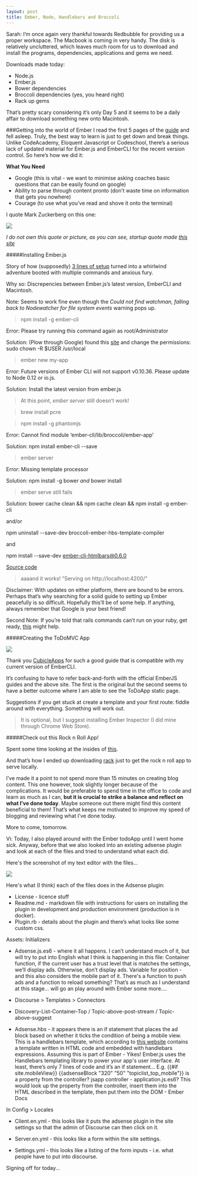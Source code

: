 ```yaml
---
layout: post
title: Ember, Node, Handlebars and Broccoli
---
```


Sarah: I’m once again very thankful towards Redbubble for providing us a proper workspace. The Macbook is coming in very handy. The disk is relatively uncluttered, which leaves much room for us to download and install the programs, dependencies, applications and gems we need. 

Downloads made today:
- Node.js
- Ember.js
- Bower dependencies
- Broccoli dependencies (yes, you heard right)
- Rack up gems

That’s pretty scary considering it’s only Day 5 and it seems to be a daily affair to download something new onto Macintosh.

###Getting into the world of Ember
I read the first 5 pages of the [guide](guides.emberjs.com) and fell asleep. Truly, the best way to learn is just to get down and break things. Unlike CodeAcademy, Eloquent Javascript or Codeschool, there’s a serious lack of updated material for Ember.js and EmberCLI for the recent version control. So here’s how we did it:

**What You Need**

- Google (this is vital - we want to minimise asking coaches basic questions that can be easily found on google)
- Ability to parse through content pronto (don’t waste time on information that gets you nowhere)
- Courage (to use what you’ve read and shove it onto the terminal)

I quote Mark Zuckerberg on this one:

![](https://googledrive.com/host/0B0MprGf2iwLob0ExOUR5SXhrcms)

*I do not own this quote or picture, as you can see, startup quote made [this site](http://startupquote.com/post/1624569753)*

#####Installing Ember.js

Story of how (supposedly) [3 lines of setup](http://guides.emberjs.com/v1.11.0/ember-cli/) turned into a whirlwind adventure booted with multiple commands and anxious fury.

Why so: Discrepencies between Ember.js’s latest version, EmberCLI and Macintosh.

Note: Seems to work fine even though the *Could not find watchman, falling back to Nodewatcher for file system events* warning pops up.

> npm install -g ember-cli

Error: Please try running this command again as root/Administrator

Solution: (Plow through Google) found this [site](https://aralbalkan.com/scribbles/npm-install-g-please-try-running-this-command-again-as-root-administrator/) and change the permissions: sudo chown -R $USER /usr/local
> ember new my-app

Error: Future versions of Ember CLI will not support v0.10.36. Please update to Node 0.12 or io.js.

Solution: Install the latest version from ember.js

> At this point, *ember server* still doesn’t work!

> brew install pcre

> npm install -g phantomjs

Error: Cannot find module ‘ember-cli/lib/broccoli/ember-app’

Solution: npm install ember-cli --save

> ember server

Error: Missing template processor

Solution: npm install -g bower *and* bower install

> ember serve still fails

Solution: bower cache clean && npm cache clean && npm install -g ember-cli

and/or

npm uninstall --save-dev broccoli-ember-hbs-template-compiler

and

npm install --save-dev ember-cli-htmlbars@0.6.0

[Source code](https://gist.github.com/abuiles/11130700)

> aaaand it works! “Serving on http://localhost:4200/”

Disclaimer: With updates on either platform, there are bound to be errors. Perhaps that’s why searching for a solid guide to setting up Ember peacefully is so difficult. Hopefully this’ll be of some help. If anything, always remember that Google is your best friend!

Second Note: If you’re told that rails commands can’t run on your ruby, get ready, [this](http://stackoverflow.com/questions/29803099/cant-run-rails-commands-your-ruby-version-is-2-2-1-but-your-gemfile-specified) might help.

#####Creating the ToDoMVC App

![](https://googledrive.com/host/0B0MprGf2iwLodUhRa0R1eFFNZzg)

Thank you [CubicleApps](http://www.cubicleapps.com/articles/todo-mvc-with-ember-cli-part-1#) for such a good guide that is compatible with my current version of EmberCLI.

It’s confusing to have to refer back-and-forth with the official EmberJS guides and the above site. The first is the original but the second seems to have a better outcome where I am able to see the ToDoApp static page.

Suggestions if you get stuck at create a template and your first route: fiddle around with everything. Something will work out.

> It is optional, but I suggest installing Ember Inspector (I did mine through Chrome Web Store).

#####Check out this Rock n Roll App!

Spent some time looking at the insides of [this](http://www.toptal.com/javascript/a-step-by-step-guide-to-building-your-first-ember-js-app).

And that’s how I ended up downloading [rack](http://rack.github.io/) just to get the rock n roll app to serve locally.

I’ve made it a point to not spend more than 15 minutes on creating blog content. This one however, took slightly longer because of the complications. It would be preferable to spend time in the office to code and learn as much as I can, **but it is crucial to strike a balance and reflect on what I’ve done today**. Maybe someone out there might find this content beneficial to them! That’s what keeps me motivated to improve my speed of blogging and reviewing what I’ve done today.

More to come, tomorrow. 


Vi:
Today, I also played around with the Ember todoApp until I went home sick.  Anyway, before that we also looked into an existing adsense
plugin and look at each of the files and tried to understand what each did.

Here's the screenshot of my text editor with the files...

![](https://googledrive.com/host/0BzxRUlDjwAFebDZVYmRJX0hTMHM)

Here's what (I think) each of the files does in the Adsense plugin:

* License - licence stuff
* Readme.md - markdown file with instructions for users on installing the plugin in development and production environment (production is in docker). 
* Plugin.rb - details about the plugin and there’s what looks like some custom css.

Assets:
Initializers
* Adsense.js.es6 - where it all happens.  I can’t understand much of it, but will try to put into English what I think is happening in this file:
Container function, if the current user has a trust level that is matches the settings, we’ll display ads. Otherwise, don’t display ads.
Variable for position - and this also considers the mobile part of it.  There's a function to push ads and a function to reload something?
That’s as much as I understand at this stage… will go an play around with Ember some more….

* Discourse > Templates > Connectors
* Discovery-List-Container-Top / Topic-above-post-stream / Topic-above-suggest
* Adsense.hbs - it appears there is an if statement that places the ad block based on whether it ticks the condition of being a mobile view.  This is a handlebars template, which according to [this website](http://fileinfo.com/extension/hbs) contains a template written in HTML code and embedded with handlebars expressions.  Assuming this is part of Ember - Yikes! Ember.js uses the Handlebars templating library to power your app's user interface.  At least, there’s only 7 lines of code and it’s an if statement…
E.g. {{#if site.mobileView}} {{adsenseBlock "320" "50" "topiclist_top_mobile"}} is a property from the controller? jsapp controller - application.js.es6?
This would look up the property from the controller, insert them into the HTML described in the template, then put them into the DOM - Ember Docs

In Config > Locales
* Client.en.yml - this looks like it puts the adsense plugin in the site settings so that the admin of Discourse can then click on it.
* Server.en.yml - this looks like a form within the site settings. 

* Settings.yml - this looks like a listing of the form inputs - i.e. what people have to put into discourse.

Signing off for today...
